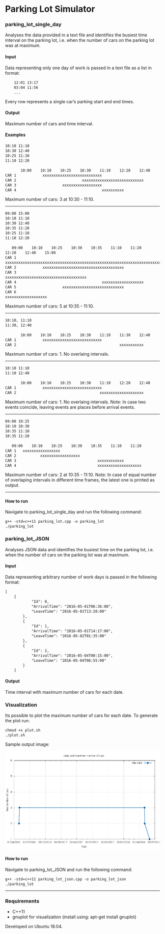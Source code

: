 # Parking Lot Simulator

### parking_lot_single_day

Analyses the data provided in a text file and identifies the busiest time interval on the parking lot, 
i.e. when the number of cars on the parking lot was at maximum.

#### Input

Data representing only one day of work is passed in a text file as a list in format:

        12:01 13:17
        03:04 11:56
        ...
    
Every row represents a single car’s parking start and end times.

#### Output

Maximum number of cars and time interval.

#### Examples

	10:10 11:10
	10:30 12:40 
	10:25 11:10
	11:10 12:20

	       10:00    10:10    10:25    10:30    11:10    12:20    12:40    
	CAR 1            xxxxxxxxxxxxxxxxxxxxxxxxxxx
	CAR 2                              xxxxxxxxxxxxxxxxxxxxxxxxxxxx
	CAR 3                     xxxxxxxxxxxxxxxxxx
	CAR 4                                       xxxxxxxxxx

Maximum number of cars: 3 at 10:30 - 11:10.

---

	09:00 15:00
	10:10 11:10
	10:30 12:40
	10:35 11:20
	10:25 11:10
	11:10 12:20

       09:00    10:10    10:25    10:30    10:35    11:10    11:20    12:20    12:40    15:00
	CAR 1   xxxxxxxxxxxxxxxxxxxxxxxxxxxxxxxxxxxxxxxxxxxxxxxxxxxxxxxxxxxxxxxxxxxxxxxxxxxxxxxxxx
	CAR 2            xxxxxxxxxxxxxxxxxxxxxxxxxxxxxxxxxxxxx
	CAR 3                              xxxxxxxxxxxxxxxxxxxxxxxxxxxxxxxxxxxxx
	CAR 4                                       xxxxxxxxxxxxxxxxxxx
	CAR 5                     xxxxxxxxxxxxxxxxxxxxxxxxxxxx
	CAR 6                                                xxxxxxxxxxxxxxxxxxx

Maximum number of cars: 5 at 10:35 - 11:10.

---

	10:10, 11:10
	11:30, 12:40

	       10:00    10:10    10:25    10:30    11:10    11:30    12:40    
	CAR 1            xxxxxxxxxxxxxxxxxxxxxxxxxxx
	CAR 2                                               xxxxxxxxxxx

Maximum number of cars: 1. No overlaing intervals.

---

	10:10 11:10
	11:10 12:40 

	       10:00    10:10    10:25    10:30    11:10    12:20    12:40    
	CAR 1            xxxxxxxxxxxxxxxxxxxxxxxxxxx
	CAR 2                                      xxxxxxxxxxxxxxxxxxxx
	
Maximum number of cars: 1. No overlaing intervals.
Note: In case two events coincide, leaving events are places before arrival events.

---

	09:00 10:25
	10:10 10:30
	10:35 11:10
	10:35 11:20

       09:00    10:10    10:25    10:30    10:35    11:10    11:20
	CAR 1   xxxxxxxxxxxxxxxxx
	CAR 2           xxxxxxxxxxxxxxxxxx
	CAR 3                                     xxxxxxxxxxxx
	CAR 4                                     xxxxxxxxxxxxxxxxxxxx

Maximum number of cars: 2 at 10:35 - 11:10.
Note: In case of equal number of overlaping intervals in different time frames,
the latest one is printed as output.

---

#### How to run

Navigate to parking_lot_single_day and run the following command:

```shell
g++ -std=c++11 parking_lot.cpp -o parking_lot
./parking_lot
```

### parking_lot_JSON
    
Analyses JSON data and identifies the busiest time on the parking lot, i.e. when the number of cars on the parking lot was at maximum.

#### Input

Data representing arbitrary number of work days is passed in the following format:

    [
    	{
				"Id": 0,
				"ArrivalTime": "2016-05-01T06:36:00",
				"LeaveTime": "2016-05-01T13:28:00"
			}, 
			{
				"Id": 1,
				"ArrivalTime": "2016-05-01T14:17:00",
				"LeaveTime": "2016-05-02T01:35:00"
			}, 
			{
				"Id": 2,
				"ArrivalTime": "2016-05-04T00:15:00",
				"LeaveTime": "2016-05-04T06:55:00"
			}
		]

#### Output

Time interval with maximum number of cars for each date.

### Visualization

Its possible to plot the maximum number of cars for each date. To generate the plot run:

```shell
chmod +x plot.sh
./plot.sh
```
Sample output image:

<p align="center">
	<img src="https://raw.githubusercontent.com/Dzvezdana/parking-lot-simulator/master/parking_lot_JSON/chart_1.png">  
</p>

#### How to run

Navigate to parking_lot_JSON and run the following command:

```shell
g++ -std=c++11 parking_lot_json.cpp -o parking_lot_json
./parking_lot
```
---

### Requirements

* C++11
* gnuplot for visualization (install using: apt-get install gnuplot)

Developed on Ubuntu 18.04.


